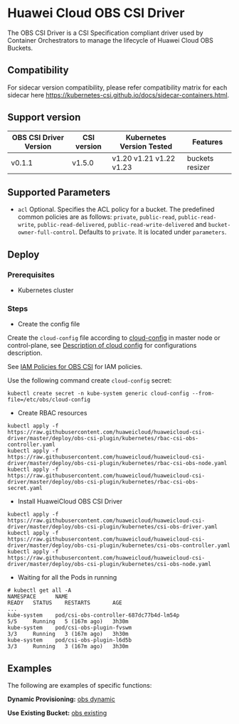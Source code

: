 # Huawei Cloud OBS CSI Driver

The OBS CSI Driver is a CSI Specification compliant driver used by Container Orchestrators to manage
the lifecycle of Huawei Cloud OBS Buckets.

## Compatibility

For sidecar version compatibility, please refer compatibility matrix for each sidecar here
https://kubernetes-csi.github.io/docs/sidecar-containers.html.

## Support version

| OBS CSI Driver Version | CSI version | Kubernetes Version Tested | Features        |
|------------------------|-------------|---------------------------|-----------------|
| v0.1.1                 | v1.5.0      | v1.20 v1.21 v1.22 v1.23   | buckets resizer |

## Supported Parameters

* `acl` Optional. Specifies the ACL policy for a bucket. The predefined common policies are as follows:
`private`, `public-read`, `public-read-write`, `public-read-delivered`, `public-read-write-delivered` and
`bucket-owner-full-control`. Defaults to `private`. It is located under `parameters`.

## Deploy

### Prerequisites

- Kubernetes cluster

### Steps

- Create the config file

Create the `cloud-config` file according to [cloud-config](../../deploy/obs-csi-plugin/cloud-config) in master node or control-plane,
see [Description of cloud config](../cloud-config.md) for configurations description.

See [IAM Policies for OBS CSI](../iam-policies.md#iam-policies-for-obs-csi) for IAM policies.

Use the following command create `cloud-config` secret:

```shell
kubectl create secret -n kube-system generic cloud-config --from-file=/etc/obs/cloud-config
```

- Create RBAC resources

```
kubectl apply -f https://raw.githubusercontent.com/huaweicloud/huaweicloud-csi-driver/master/deploy/obs-csi-plugin/kubernetes/rbac-csi-obs-controller.yaml
kubectl apply -f https://raw.githubusercontent.com/huaweicloud/huaweicloud-csi-driver/master/deploy/obs-csi-plugin/kubernetes/rbac-csi-obs-node.yaml
kubectl apply -f https://raw.githubusercontent.com/huaweicloud/huaweicloud-csi-driver/master/deploy/obs-csi-plugin/kubernetes/rbac-csi-obs-secret.yaml
```

- Install HuaweiCloud OBS CSI Driver

```
kubectl apply -f https://raw.githubusercontent.com/huaweicloud/huaweicloud-csi-driver/master/deploy/obs-csi-plugin/kubernetes/csi-obs-driver.yaml
kubectl apply -f https://raw.githubusercontent.com/huaweicloud/huaweicloud-csi-driver/master/deploy/obs-csi-plugin/kubernetes/csi-obs-controller.yaml
kubectl apply -f https://raw.githubusercontent.com/huaweicloud/huaweicloud-csi-driver/master/deploy/obs-csi-plugin/kubernetes/csi-obs-node.yaml
```

- Waiting for all the Pods in running

```
# kubectl get all -A
NAMESPACE      NAME                                                 READY   STATUS    RESTARTS       AGE
...
kube-system    pod/csi-obs-controller-687dc77b4d-lm54p              5/5     Running   5 (167m ago)   3h30m
kube-system    pod/csi-obs-plugin-fvswm                             3/3     Running   3 (167m ago)   3h30m
kube-system    pod/csi-obs-plugin-l6d5b                             3/3     Running   3 (167m ago)   3h30m
```

## Examples

The following are examples of specific functions:

**Dynamic Provisioning:** [obs dynamic](obs-dynamic.md)

**Use Existing Bucket:** [obs existing](obs-existing.md)
